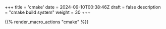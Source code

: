 +++
title = 'cmake'
date = 2024-09-10T00:38:46Z
draft = false
description = "cmake build system"
weight = 30
+++

{{% render_macro_actions "cmake" %}}
